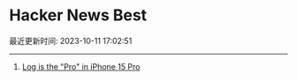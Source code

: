 # Hacker News Best

最近更新时间: 2023-10-11 17:02:51

--- 
1. [Log is the "Pro" in iPhone 15 Pro](https://prolost.com/blog/applelog) 
